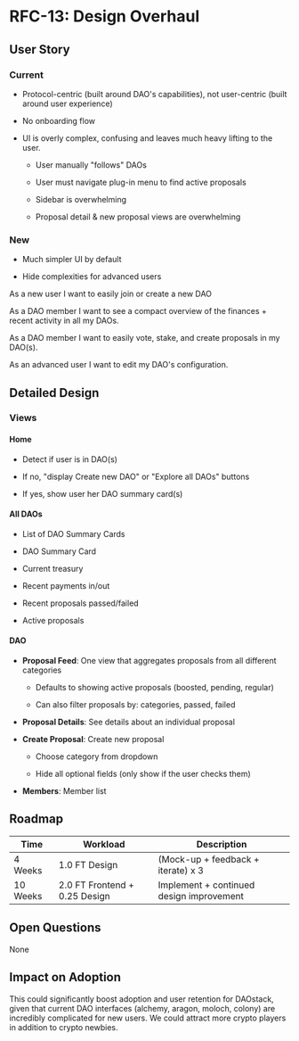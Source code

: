 # RFC-13: Design Overhaul

## User Story

### Current

-   Protocol-centric (built around DAO's capabilities), not user-centric (built around user experience)

-   No onboarding flow

-   UI is overly complex, confusing and leaves much heavy lifting to the user.

    -   User manually "follows" DAOs

    -   User must navigate plug-in menu to find active proposals

    -   Sidebar is overwhelming

    -   Proposal detail & new proposal views are overwhelming

### New

-   Much simpler UI by default

-   Hide complexities for advanced users

As a new user I want to easily join or create a new DAO

As a DAO member I want to see a compact overview of the finances +
recent activity in all my DAOs.

As a DAO member I want to easily vote, stake, and create proposals in my
DAO(s).

As an advanced user I want to edit my DAO's configuration.

## Detailed Design

### Views

#### Home

-   Detect if user is in DAO(s)

  -   If no, "display Create new DAO" or "Explore all DAOs" buttons

  -   If yes, show user her DAO summary card(s)

#### All DAOs

-   List of DAO Summary Cards

-   DAO Summary Card

  -   Current treasury

  -   Recent payments in/out

  -   Recent proposals passed/failed

  -   Active proposals

#### DAO

-   **Proposal Feed**: One view that aggregates proposals from all different categories

    -   Defaults to showing active proposals (boosted, pending, regular)

    -   Can also filter proposals by: categories, passed, failed

-   **Proposal Details**: See details about an individual proposal

-   **Create Proposal**: Create new proposal

    -   Choose category from dropdown

    -   Hide all optional fields (only show if the user checks them)

- **Members**: Member list

## Roadmap

| Time | Workload | Description |
|-|-|-|
| 4 Weeks | 1.0 FT Design | (Mock-up + feedback + iterate) x 3 |
| 10 Weeks | 2.0 FT Frontend + 0.25 Design | Implement + continued design improvement |

## Open Questions

None

## Impact on Adoption

This could significantly boost adoption and user retention for DAOstack,
given that current DAO interfaces (alchemy, aragon, moloch, colony) are
incredibly complicated for new users. We could attract more crypto
players in addition to crypto newbies.

